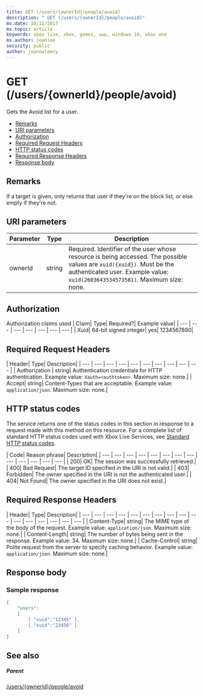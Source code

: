 ```yaml
---
title: GET (/users/{ownerId}/people/avoid)
description: " GET (/users/{ownerId}/people/avoid)"
ms.date: 10/12/2017
ms.topic: article
keywords: xbox live, xbox, games, uwp, windows 10, xbox one
ms.author: joanlee
security: public
author: joannaleecy
---
```


# GET (/users/{ownerId}/people/avoid)
Gets the Avoid list for a user.

  * [Remarks](#ID4EQ)
  * [URI parameters](#ID4EZ)
  * [Authorization](#ID4EEB)
  * [Required Request Headers](#ID4EJC)
  * [HTTP status codes](#ID4EYD)
  * [Required Response Headers](#ID4E1F)
  * [Response body](#ID4ESH)

<a id="ID4EQ"></a>


## Remarks

If a target is given, only returns that user if they're on the block list, or else empty if they're not.

<a id="ID4EZ"></a>


## URI parameters

| Parameter| Type| Description|
| --- | --- | --- |
| ownerId| string| Required. Identifier of the user whose resource is being accessed. The possible values are <code>xuid({xuid})</code>. Must be the authenticated user. Example value: <code>xuid(2603643534573581)</code>. Maximum size: none. |

<a id="ID4EEB"></a>


## Authorization

Authorization claims used | Claim| Type| Required?| Example value|
| --- | --- | --- | --- | --- | --- | --- |
| Xuid| 64-bit signed integer| yes| 1234567890|

<a id="ID4EJC"></a>


## Required Request Headers

| Header| Type| Description|
| --- | --- | --- | --- | --- | --- | --- | --- | --- | --- |
| Authorization | string| Authentication credentials for HTTP authentication. Example value: <code>Xauth=&lt;authtoken></code>. Maximum size: none.|
| Accept| string| Content-Types that are acceptable. Example value: <code>application/json</code>. Maximum size: none.|

<a id="ID4EYD"></a>


## HTTP status codes

The service returns one of the status codes in this section in response to a request made with this method on this resource. For a complete list of standard HTTP status codes used with Xbox Live Services, see [Standard HTTP status codes](../../additional/httpstatuscodes.md).

| Code| Reason phrase| Description|
| --- | --- | --- | --- | --- | --- | --- | --- | --- | --- | --- | --- | --- |
| 200| OK| The session was successfully retrieved.|
| 400| Bad Request| The target ID specified in the URI is not valid.|
| 403| Forbidden| The owner specified in the URI is not the authenticated user.|
| 404| Not Found| The owner specified in the URI does not exist.|

<a id="ID4E1F"></a>


## Required Response Headers

| Header| Type| Description|
| --- | --- | --- | --- | --- | --- | --- | --- | --- | --- | --- | --- | --- | --- | --- | --- |
| Content-Type| string| The MIME type of the body of the request. Example value: <code>application/json</code>. Maximum size: none.|
| Content-Length| string| The number of bytes being sent in the response. Example value: 34. Maximum size: none.|
| Cache-Control| string| Polite request from the server to specify caching behavior. Example value: <code>application/json</code>. Maximum size: none.|

<a id="ID4ESH"></a>


## Response body

<a id="ID4EYH"></a>


### Sample response


```cpp
{
    "users":
    [
        { "xuid":"12345" },
        { "xuid":"23456" }
    ]
}

```


<a id="ID4EDAAC"></a>


## See also

<a id="ID4EFAAC"></a>


##### Parent

[/users/{ownerId}/people/avoid](uri-privacyusersxuidpeopleavoid.md)